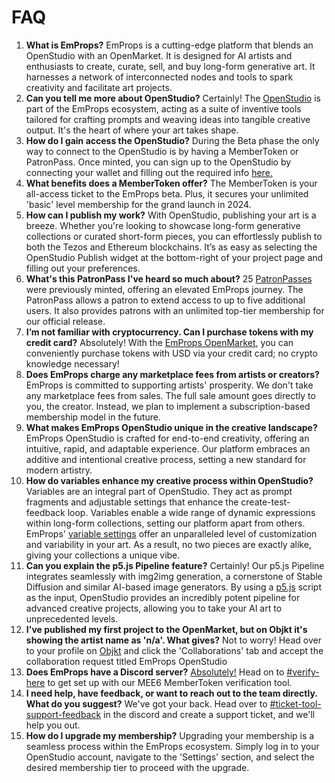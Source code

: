# FAQ

1. **What is EmProps?** EmProps is a cutting-edge platform that blends an OpenStudio with an OpenMarket. It is designed for AI artists and enthusiasts to create, curate, sell, and buy long-form generative art. It harnesses a network of interconnected nodes and tools to spark creativity and facilitate art projects.
2. **Can you tell me more about OpenStudio?** Certainly! The [OpenStudio](https://openstudio.emprops.ai/) is part of the EmProps ecosystem, acting as a suite of inventive tools tailored for crafting prompts and weaving ideas into tangible creative output. It's the heart of where your art takes shape.
3. **How do I gain access the OpenStudio?** During the Beta phase the only way to connect to the OpenStudio is by having a MemberToken or PatronPass. Once minted, you can sign up to the OpenStudio by connecting your wallet and filling out the required info [here.](https://app.openstudio.emprops.ai/sign-up)
4. **What benefits does a MemberToken offer?** The MemberToken is your all-access ticket to the EmProps beta. Plus, it secures your unlimited 'basic' level membership for the grand launch in 2024.
5. **How can I publish my work?** With OpenStudio, publishing your art is a breeze. Whether you're looking to showcase long-form generative collections or curated short-form pieces, you can effortlessly publish to both the Tezos and Ethereum blockchains. It’s as easy as selecting the OpenStudio Publish widget at the bottom-right of your project page and filling out your preferences.
6. **What's this PatronPass I've heard so much about?** 25 [PatronPasses](https://rarible.com/collection/0xb3a87c89acd407751bb6f4c7708548b17158a16d/items) were previously minted, offering an elevated EmProps journey. The PatronPass allows a patron to extend access to up to five additional users. It also provides patrons with an unlimited top-tier membership for our official release.
7. **I’m not familiar with cryptocurrency. Can I purchase tokens with my credit card?** Absolutely! With the [EmProps OpenMarket](https://emprops.ai/openmarket), you can conveniently purchase tokens with USD via your credit card; no crypto knowledge necessary!
8. **Does EmProps charge any marketplace fees from artists or creators?** EmProps is committed to supporting artists' prosperity. We don't take any marketplace fees from sales. The full sale amount goes directly to you, the creator. Instead, we plan to implement a subscription-based membership model in the future.
9. **What makes EmProps OpenStudio unique in the creative landscape?** EmProps OpenStudio is crafted for end-to-end creativity, offering an intuitive, rapid, and adaptable experience. Our platform embraces an additive and intentional creative process, setting a new standard for modern artistry.
10. **How do variables enhance my creative process within OpenStudio?** Variables are an integral part of OpenStudio. They act as prompt fragments and adjustable settings that enhance the create-test-feedback loop. Variables enable a wide range of dynamic expressions within long-form collections, setting our platform apart from others. EmProps' [variable settings](https://www.notion.so/Variables-891b88334d444e80b267317e2f12ecd4?pvs=21) offer an unparalleled level of customization and variability in your art. As a result, no two pieces are exactly alike, giving your collections a unique vibe.
11. **Can you explain the p5.js Pipeline feature?** Certainly! Our p5.js Pipeline integrates seamlessly with img2img generation, a cornerstone of Stable Diffusion and similar AI-based image generators. By using a [p5.js](https://p5js.org/) script as the input, OpenStudio provides an incredibly potent pipeline for advanced creative projects, allowing you to take your AI art to unprecedented levels.
12. **I've published my first project to the OpenMarket, but on Objkt it's showing the artist name as 'n/a'. What gives?** Not to worry! Head over to your profile on [Objkt](https://objkt.com/) and click the 'Collaborations' tab and accept the collaboration request titled EmProps OpenStudio
13. **Does EmProps have a Discord server?** [Absolutely!](https://discord.gg/K9B7GgmMA5) Head on to [⁠#verify-here](https://discord.com/channels/903275591208427641/1169056846804426862) to get set up with our MEE6 MemberToken verification tool.
14. **I need help, have feedback, or want to reach out to the team directly. What do you suggest?** We've got your back. Head over to [#⁠ticket-tool-support-feedback](https://discord.com/channels/903275591208427641/1136298334064214107) in the discord and create a support ticket, and we'll help you out.
15. **How do I upgrade my membership?** Upgrading your membership is a seamless process within the EmProps ecosystem. Simply log in to your OpenStudio account, navigate to the 'Settings' section, and select the desired membership tier to proceed with the upgrade.
